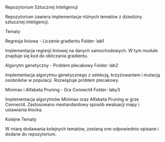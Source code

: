 
Repozytorium Sztucznej Inteligencji

Repozytorium zawiera implementacje różnych tematów z dziedziny sztucznej inteligencji.

Tematy

Regresja liniowa - Liczenie gradientu
Folder: lab1

Implementacja regresji liniowej na danych samochodowych. W tym module znajduje się kod do obliczania gradientu.


Algorytm genetyczny - Problem plecakowy
Folder: lab2

Implementacja algorytmu genetycznego z selekcją, krzyżowaniem i mutacją osobników w populacji. Rozwiązuje problem plecakowy.


Minimax i Alfabeta Pruning - Gra Connect4
Folder: laby3


Implementacja algorytmów Minimax oraz Alfabeta Pruning w grze Connect4. Zastosowano niestandardowy sposób ewaluacji mapy i ustawiania klocka.


Kolejne Tematy

W miarę dodawania kolejnych tematów, zostaną one odpowiednio opisane i dodane do repozytorium.
